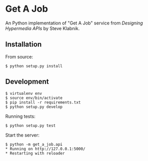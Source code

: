 Get A Job
=========

An Python implementation of "Get A Job" service from _Designing
Hypermedia APIs_ by Steve Klabnik.

Installation
------------

From source:

    $ python setup.py install

Development
-----------

    $ virtualenv env
    $ source env/bin/activate
    $ pip install -r requirements.txt
    $ python setup.py develop

Running tests:

    $ python setup.py test

Start the server:

    $ python -m get_a_job.api
    * Running on http://127.0.0.1:5000/
    * Restarting with reloader
